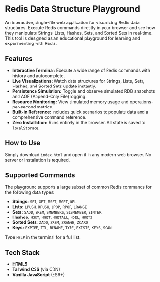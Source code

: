 # Redis Data Structure Playground

An interactive, single-file web application for visualizing Redis data structures. Execute Redis commands directly in your browser and see how they manipulate Strings, Lists, Hashes, Sets, and Sorted Sets in real-time. This tool is designed as an educational playground for learning and experimenting with Redis.

## Features

*   **Interactive Terminal:** Execute a wide range of Redis commands with history and autocomplete.
*   **Live Visualizations:** Watch data structures for Strings, Lists, Sets, Hashes, and Sorted Sets update instantly.
*   **Persistence Simulation:** Toggle and observe simulated RDB snapshots and AOF (Append-Only File) logging.
*   **Resource Monitoring:** View simulated memory usage and operations-per-second metrics.
*   **Built-in Reference:** Includes quick scenarios to populate data and a comprehensive command reference.
*   **Zero Installation:** Runs entirely in the browser. All state is saved to `localStorage`.

## How to Use

Simply download `index.html` and open it in any modern web browser. No server or installation is required.

## Supported Commands

The playground supports a large subset of common Redis commands for the following data types:

*   **Strings:** `SET`, `GET`, `MSET`, `MGET`, `DEL`
*   **Lists:** `LPUSH`, `RPUSH`, `LPOP`, `RPOP`, `LRANGE`
*   **Sets:** `SADD`, `SREM`, `SMEMBERS`, `SISMEMBER`, `SINTER`
*   **Hashes:** `HSET`, `HGET`, `HGETALL`, `HDEL`, `HKEYS`
*   **Sorted Sets:** `ZADD`, `ZREM`, `ZRANGE`, `ZCARD`
*   **Keys:** `EXPIRE`, `TTL`, `RENAME`, `TYPE`, `EXISTS`, `KEYS`, `SCAN`

Type `HELP` in the terminal for a full list.

## Tech Stack

*   **HTML5**
*   **Tailwind CSS** (via CDN)
*   **Vanilla JavaScript** (ES6+)
